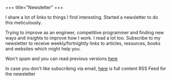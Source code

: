 +++
title="Newsletter"
+++

I share a lot of links to things I find interesting. Started a newsletter to do this meticulously.

Trying to improve as an engineer, competitive programmer and finding new ways and insights to improve how I work. I read a lot too. Subscribe to my newsletter to receive weekly/fortnightly links to articles, resources, books and websites which might help you.




Won't spam and you can read previous versions [here](https://nikhilr.substack.com/archive)

In case you don't like subscribing via email, [here](https://nikhilr.substack.com/feed) is full content RSS Feed for the newsletter













